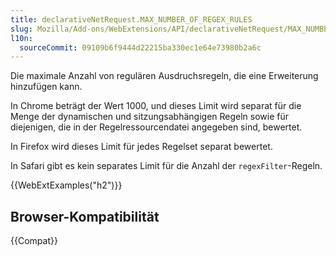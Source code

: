 ```yaml
---
title: declarativeNetRequest.MAX_NUMBER_OF_REGEX_RULES
slug: Mozilla/Add-ons/WebExtensions/API/declarativeNetRequest/MAX_NUMBER_OF_REGEX_RULES
l10n:
  sourceCommit: 09109b6f9444d22215ba330ec1e64e73980b2a6c
---
```


Die maximale Anzahl von regulären Ausdruchsregeln, die eine Erweiterung hinzufügen kann.

In Chrome beträgt der Wert 1000, und dieses Limit wird separat für die Menge der dynamischen und sitzungsabhängigen Regeln sowie für diejenigen, die in der Regelressourcendatei angegeben sind, bewertet.

In Firefox wird dieses Limit für jedes Regelset separat bewertet.

In Safari gibt es kein separates Limit für die Anzahl der `regexFilter`-Regeln.

{{WebExtExamples("h2")}}

## Browser-Kompatibilität

{{Compat}}
